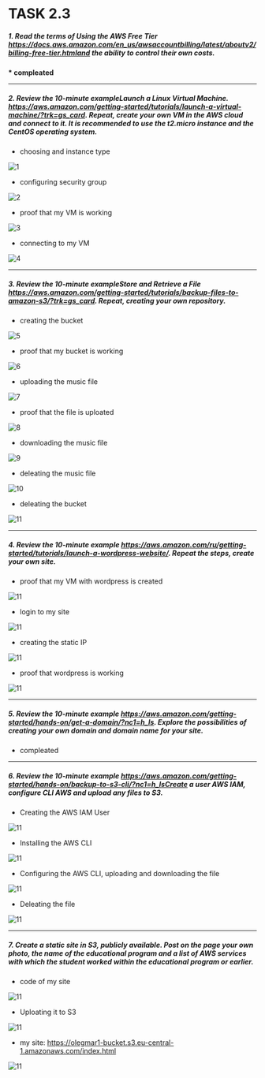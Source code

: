 # __TASK 2.3__

##### 1. Read the terms of Using the AWS Free Tier https://docs.aws.amazon.com/en_us/awsaccountbilling/latest/aboutv2/billing-free-tier.htmland the ability to control their own costs.

  __* compleated__

---

##### 2. Review the 10-minute exampleLaunch a Linux Virtual Machine. https://aws.amazon.com/getting-started/tutorials/launch-a-virtual-machine/?trk=gs_card. Repeat, create your own VM in the AWS cloud and connect to it. It is recommended to use the t2.micro instance and the CentOS operating system.

  * choosing and instance type

  ![1](screenshots/1.png)

  * configuring security group

  ![2](screenshots/2.png)

  * proof that my VM is working

  ![3](screenshots/3.png)

  * connecting to my VM

  ![4](screenshots/4.png)

---

##### 3. Review the 10-minute exampleStore and Retrieve a File  https://aws.amazon.com/getting-started/tutorials/backup-files-to-amazon-s3/?trk=gs_card. Repeat, creating your own repository.

  * creating the bucket

  ![5](screenshots/5.png)

  * proof that my bucket is working

  ![6](screenshots/6.png)

  * uploading the music file

  ![7](screenshots/7.png)

  * proof that the file is uploated

  ![8](screenshots/8.png)

  * downloading the music file

  ![9](screenshots/9.png)

  * deleating the music file

  ![10](screenshots/10.png)

  * deleating the bucket

  ![11](screenshots/11.png)

---

##### 4. Review the 10-minute example https://aws.amazon.com/ru/getting-started/tutorials/launch-a-wordpress-website/. Repeat  the  steps,  create  your  own site.

  * proof that my VM with wordpress is created

  ![11](screenshots/12.png)

  * login to my site

  ![11](screenshots/13.png)

  * creating the static IP

  ![11](screenshots/14.png)

  * proof that wordpress is working

  ![11](screenshots/15.png)

---

##### 5. Review   the   10-minute example https://aws.amazon.com/getting-started/hands-on/get-a-domain/?nc1=h_ls. Explore  the  possibilities  of  creating  your  own  domain and domain name for your site.

  * compleated

---

##### 6. Review  the  10-minute example https://aws.amazon.com/getting-started/hands-on/backup-to-s3-cli/?nc1=h_lsCreate  a  user  AWS  IAM,  configure  CLI  AWS  and upload any files to S3.

  * Creating the AWS IAM User

  ![11](screenshots/16.png)

  * Installing the AWS CLI

  ![11](screenshots/17.png)

  * Configuring the AWS CLI, uploading and downloading the file

  ![11](screenshots/18.png)

  * Deleating the file

  ![11](screenshots/19.png)

---

##### 7. Create  a  static site  in  S3,  publicly  available.  Post on  the page your  own  photo,  the name of the educational program and a list of AWS services with which the student worked within the educational program or earlier.

  * code of my site

  ![11](screenshots/20.png)

  * Uploating it to S3

  ![11](screenshots/22.png)

  * my site: https://olegmar1-bucket.s3.eu-central-1.amazonaws.com/index.html

  ![11](screenshots/21.png)
